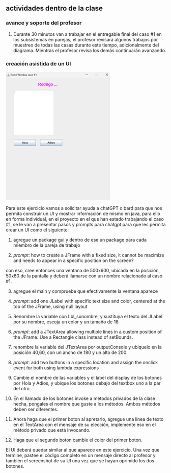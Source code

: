 ## actividades dentro de la clase

### avance y soporte del profesor

1. Durante 30 minutos van a trabajar en el entregable final del caso #1 en los subsistemas en parejas, el profesor revisará algunos trabajos por muestreo de todas las casas durante este tiempo, adicionalmente del diagrama. Mientras el profesor revisa los demás continuarán avanzando.

### creación asistida de un UI

<img src="media/primerUI.jpg" width=65% height=65%>

Para este ejercicio vamos a solicitar ayuda a chatGPT o bard para que nos permita construir un UI y mostrar información de mismo en java, para ello en forma individual, en el proyecto en el que han estado trabajando el caso #1, se le van a presentar pasos y prompts para chatgpt para que les permita crear un UI como el siguiente:

1. agregue un package gui y dentro de ese un package para cada miembro de la pareja de trabajo

2. _prompt_: how to create a JFrame with a fixed size, it cannot be maximize and needs to appear in a specific position on the screen?

con eso, cree entonces una ventana de 500x600, ubicada en la posición, 50x60 de la pantalla y deberá llamarse con un nombre relacionado al caso #1.

3. agregue el main y compruebe que efectivamente la ventana aparece

4. _prompt_: add one JLabel with specific text size and color, centered at the top of the JFrame, using null layout

5. Renombre la variable con Lbl_sunombre, y sustituya el texto del JLabel por su nombre, escoja un color y un tamaño de 18

6. _prompt_: add a JTextArea allowing multiple lines in a custom position of the JFrame. Use a Rectangle class instead of setBounds.

7. renombre la variable del JTextArea por outputConsole y ubiquelo en la posición 40,60, con un ancho de 180 y un alto de 200.

8. _prompt_: add two buttons in a specific location and assign the onclick event for both using lambda expressions

9. Cambie el nombre de las variables y el label del display de los botones por Hola y Adios, y ubique los botones debajo del textbox uno a la par del otro.

10. En el llamado de los botones invoke a métodos privados de la clase hecha, pongales el nombre que guste a los métodos. Ambos métodos deben ser diferentes.

11. Ahora haga que el primer boton al apretarlo, agregue una linea de texto en el TextArea con el mensaje de su elección, implemente eso en el método privado que está invocando.

12. Haga que el segundo boton cambie el color del primer boton.

El UI deberá quedar similar al que aparece en este ejercicio. Una vez que termine, pastee el código completo en un mensaje directo al profesor y también el screenshot de su UI una vez que se hayan oprimido los dos botones.
